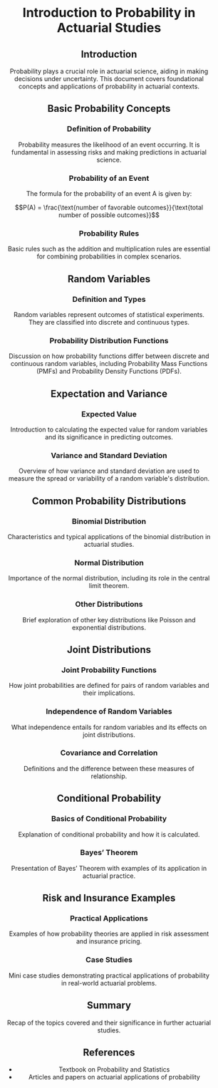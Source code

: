 <div align="center" style="max-width: 800px; margin: auto; padding: 20px;">



# Introduction to Probability in Actuarial Studies

## Introduction
Probability plays a crucial role in actuarial science, aiding in making decisions under uncertainty. This document covers foundational concepts and applications of probability in actuarial contexts.

## Basic Probability Concepts

### Definition of Probability
Probability measures the likelihood of an event occurring. It is fundamental in assessing risks and making predictions in actuarial science.

### Probability of an Event
The formula for the probability of an event A is given by:

$$P(A) = \frac{\text{number of favorable outcomes}}{\text{total number of possible outcomes}}$$



### Probability Rules
Basic rules such as the addition and multiplication rules are essential for combining probabilities in complex scenarios.

## Random Variables

### Definition and Types
Random variables represent outcomes of statistical experiments. They are classified into discrete and continuous types.

### Probability Distribution Functions
Discussion on how probability functions differ between discrete and continuous random variables, including Probability Mass Functions (PMFs) and Probability Density Functions (PDFs).

## Expectation and Variance

### Expected Value
Introduction to calculating the expected value for random variables and its significance in predicting outcomes.

### Variance and Standard Deviation
Overview of how variance and standard deviation are used to measure the spread or variability of a random variable's distribution.

## Common Probability Distributions

### Binomial Distribution
Characteristics and typical applications of the binomial distribution in actuarial studies.

### Normal Distribution
Importance of the normal distribution, including its role in the central limit theorem.

### Other Distributions
Brief exploration of other key distributions like Poisson and exponential distributions.

## Joint Distributions

### Joint Probability Functions
How joint probabilities are defined for pairs of random variables and their implications.

### Independence of Random Variables
What independence entails for random variables and its effects on joint distributions.

### Covariance and Correlation
Definitions and the difference between these measures of relationship.

## Conditional Probability

### Basics of Conditional Probability
Explanation of conditional probability and how it is calculated.

### Bayes’ Theorem
Presentation of Bayes’ Theorem with examples of its application in actuarial practice.

## Risk and Insurance Examples

### Practical Applications
Examples of how probability theories are applied in risk assessment and insurance pricing.

### Case Studies
Mini case studies demonstrating practical applications of probability in real-world actuarial problems.

## Summary
Recap of the topics covered and their significance in further actuarial studies.

## References
- Textbook on Probability and Statistics
- Articles and papers on actuarial applications of probability
